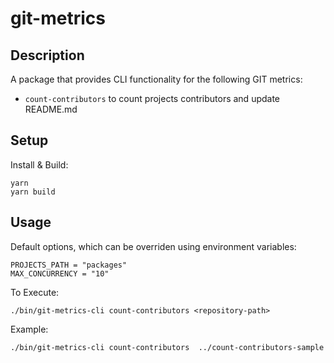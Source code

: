 # git-metrics

## Description

A package that provides CLI functionality for the following GIT metrics:

- `count-contributors` to count projects contributors and update README.md


## Setup

Install & Build:

```
yarn
yarn build
```

## Usage

Default options, which can be overriden using environment variables:

```
PROJECTS_PATH = "packages"
MAX_CONCURRENCY = "10"
```

To Execute:

```
./bin/git-metrics-cli count-contributors <repository-path>
```

Example:

```
./bin/git-metrics-cli count-contributors  ../count-contributors-sample
```
